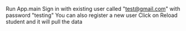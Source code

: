 Run App.main
Sign in with existing user called "test@gmail.com" with password "testing"
You can also register a new user
Click on Reload student and it will pull the data
